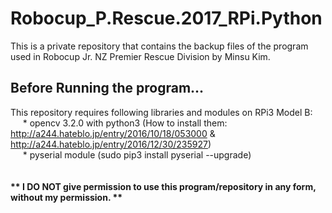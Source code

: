 # Robocup_P.Rescue.2017_RPi.Python
This is a private repository that contains the backup files of the program used in Robocup Jr. NZ Premier Rescue Division by Minsu Kim.


<h2> Before Running the program... </h2>

This repository requires following libraries and modules on RPi3 Model B: <br>
&nbsp;&nbsp;&nbsp;&nbsp;&nbsp;*   opencv 3.2.0 with python3 (How to install them: http://a244.hateblo.jp/entry/2016/10/18/053000 & http://a244.hateblo.jp/entry/2016/12/30/235927) <br>
&nbsp;&nbsp;&nbsp;&nbsp;&nbsp;*   pyserial module (sudo pip3 install pyserial --upgrade) <br>
<br>
<br>
<b> ** I DO NOT give permission to use this program/repository in any form, without my permission. ** </b>
